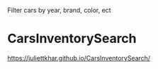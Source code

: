 Filter cars by year, brand, color, ect
# CarsInventorySearch
https://juliettkhar.github.io/CarsInventorySearch/
